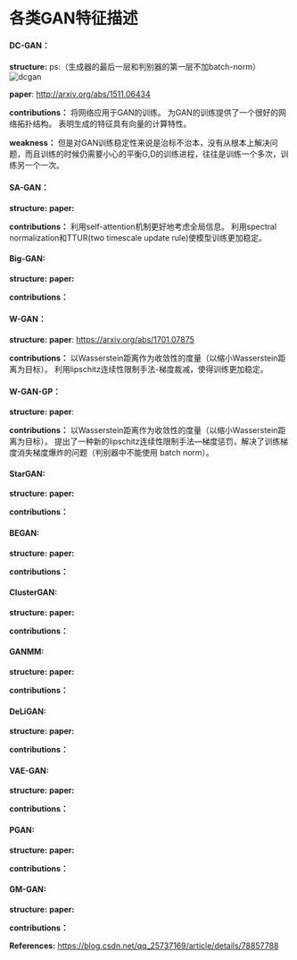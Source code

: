 # 各类GAN特征描述
#### DC-GAN：
__structure:__
ps:（生成器的最后一层和判别器的第一层不加batch-norm）
![dcgan](https://img-blog.csdnimg.cn/20190719171219699.jpg?x-oss-process=image/watermark,type_ZmFuZ3poZW5naGVpdGk,shadow_10,text_aHR0cHM6Ly9ibG9nLmNzZG4ubmV0L0FuZHlWaWt5,size_16,color_FFFFFF,t_70)

__paper__: http://arxiv.org/abs/1511.06434

__contributions：__
将网络应用于GAN的训练。
为GAN的训练提供了一个很好的网络拓扑结构。
表明生成的特征具有向量的计算特性。

__weakness：__
但是对GAN训练稳定性来说是治标不治本，没有从根本上解决问题，而且训练的时候仍需要小心的平衡G,D的训练进程，往往是训练一个多次，训练另一个一次。
#### SA-GAN：
__structure:__
__paper:__

__contributions：__
利用self-attention机制更好地考虑全局信息。
利用spectral normalization和TTUR(two timescale update rule)使模型训练更加稳定。
#### Big-GAN:
__structure:__
__paper:__

__contributions：__
#### W-GAN：
__structure:__
__paper__: https://arxiv.org/abs/1701.07875

__contributions：__
以Wasserstein距离作为收敛性的度量（以缩小Wasserstein距离为目标）。
利用lipschitz连续性限制手法-梯度裁减，使得训练更加稳定。
#### W-GAN-GP：
__structure:__
__paper__:
 
__contributions：__
以Wasserstein距离作为收敛性的度量（以缩小Wasserstein距离为目标）。
提出了一种新的lipschitz连续性限制手法—梯度惩罚，解决了训练梯度消失梯度爆炸的问题（判别器中不能使用 batch norm）。
#### StarGAN:
__structure:__
__paper:__

__contributions：__
#### BEGAN:
__structure:__
__paper:__

__contributions：__
#### ClusterGAN:
__structure:__
__paper:__

__contributions：__
#### GANMM:
__structure:__
__paper:__

__contributions：__
#### DeLiGAN:
__structure:__
__paper:__

__contributions：__
#### VAE-GAN:
__structure:__
__paper:__

__contributions：__
#### PGAN:
__structure:__
__paper:__

__contributions：__
#### GM-GAN:
__structure:__
__paper:__

__contributions：__

__References:__
https://blog.csdn.net/qq_25737169/article/details/78857788